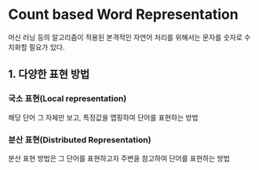 # Count based Word Representation

머신 러닝 등의 알고리즘이 적용된 본격적인 자연어 처리를 위해서는 문자를 숫자로 수치화할 필요가 있다.

## 1. 다양한 표현 방법

### 국소 표현(Local representation)

해당 단어 그 자체만 보고, 특정값을 맵핑하여 단어를 표현하는 방법

### 분산 표현(Distributed Representation)

분산 표현 방법은 그 단어를 표현하고자 주변을 참고하여 단어를 표현하는 방법
